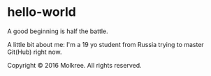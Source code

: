 # hello-world
 A good beginning is half the battle.

A little bit about me: I'm a 19 yo student from Russia trying to master Git(Hub) right now.

Copyright © 2016 Molkree. All rights reserved.
